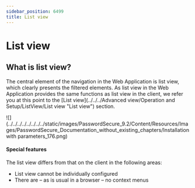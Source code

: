 ```yaml
---
sidebar_position: 6499
title: List view
---
```


# List view

## What is list view?

The central element of the navigation in the Web Application is list view, which clearly presents the filtered elements. As list view in the Web Application provides the same functions as list view in the client, we refer you at this point to the [List view](../../../Advanced view/Operation and Setup/ListView/List view "List view") section.

![](../../../../../../../../static/images/PasswordSecure_9.2/Content/Resources/Images/PasswordSecure_Documentation_without_existing_chapters/Installation with parameters_176.png)

#### Special features

The list view differs from that on the client in the following areas:

* List view cannot be individually configured
* There are – as is usual in a browser – no context menus